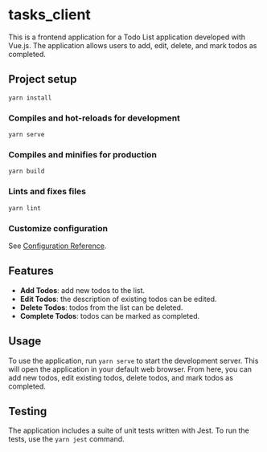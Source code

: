 # tasks_client

This is a frontend application for a Todo List application developed with Vue.js. The application allows users to add, edit, delete, and mark todos as completed.

## Project setup
```
yarn install
```

### Compiles and hot-reloads for development
```
yarn serve
```

### Compiles and minifies for production
```
yarn build
```

### Lints and fixes files
```
yarn lint
```

### Customize configuration
See [Configuration Reference](https://cli.vuejs.org/config/).

## Features

- **Add Todos**: add new todos to the list.
- **Edit Todos**: the description of existing todos can be edited.
- **Delete Todos**: todos from the list can be deleted.
- **Complete Todos**: todos can be marked as completed.

## Usage

To use the application, run `yarn serve` to start the development server. This will open the application in your default web browser. From here, you can add new todos, edit existing todos, delete todos, and mark todos as completed.

## Testing

The application includes a suite of unit tests written with Jest. To run the tests, use the `yarn jest` command.
